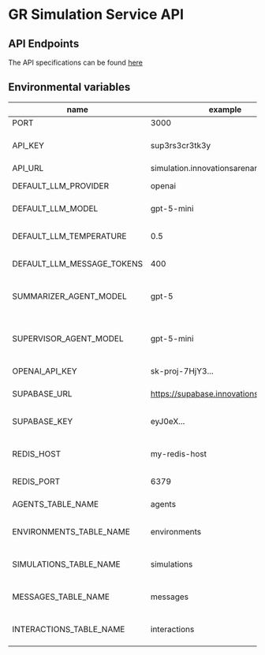 # GR Simulation Service API

## API Endpoints

The API specifications can be found [here](https://simulation.innovationsarenan.dev/api/)

## Environmental variables

| name                       | example                                | description                       |
| -------------------------- | -------------------------------------- | --------------------------------- |
| PORT                       | 3000                                   | Serving port.                     |
| API_KEY                    | sup3rs3cr3tk3y                         | API key for calling the service.  |
| API_URL                    | simulation.innovationsarenan.dev/api   | Public URL.                       |
| DEFAULT_LLM_PROVIDER       | openai                                 | AI provider for LLMs.             |
| DEFAULT_LLM_MODEL          | gpt-5-mini                             | Default LLM model.                |
| DEFAULT_LLM_TEMPERATURE    | 0.5                                    | Default temperature for LLM.      |
| DEFAULT_LLM_MESSAGE_TOKENS | 400                                    | max token in message.             |
| SUMMARIZER_AGENT_MODEL     | gpt-5                                  | Default LLM for summerizer agent. |
| SUPERVISOR_AGENT_MODEL     | gpt-5-mini                             | Default LLM for supervisor agent. |
| OPENAI_API_KEY             | sk-proj-7HjY3...                       | OpenAI API key.                   |
| SUPABASE_URL               | https://supabase.innovationsarenan.dev | Public url for Supabase.          |
| SUPABASE_KEY               | eyJ0eX...                              | Supabase service token.           |
| REDIS_HOST                 | my-redis-host                          | Url/IP to Redis db incl auth.     |
| REDIS_PORT                 | 6379                                   | Port to Redis db.                 |
| AGENTS_TABLE_NAME          | agents                                 | Name of agents table.             |
| ENVIRONMENTS_TABLE_NAME    | environments                           | Name of environments table.       |
| SIMULATIONS_TABLE_NAME     | simulations                            | Name of simulations table.        |
| MESSAGES_TABLE_NAME        | messages                               | Name of messages table.           |
| INTERACTIONS_TABLE_NAME    | interactions                           | Name of interactions table.       |
